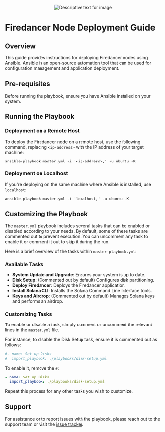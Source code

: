<p align="center">
  <img src="https://miro.medium.com/v2/resize:fit:4800/format:webp/1*yYAypHYu_kEGbc-BreWzkw.png" alt="Descriptive text for image">
</p>

# Firedancer Node Deployment Guide

## Overview
This guide provides instructions for deploying Firedancer nodes using Ansible. Ansible is an open-source automation tool that can be used for configuration management and application deployment.

## Pre-requisites
Before running the playbook, ensure you have Ansible installed on your system.

## Running the Playbook

### Deployment on a Remote Host
To deploy the Firedancer node on a remote host, use the following command, replacing `<ip-address>` with the IP address of your target machine:

```shell
ansible-playbook master.yml -i '<ip-address>,' -u ubuntu -K
```

### Deployment on Localhost
If you're deploying on the same machine where Ansible is installed, use `localhost`:

```shell
ansible-playbook master.yml -i 'localhost,' -u ubuntu -K
```

## Customizing the Playbook

The `master.yml` playbook includes several tasks that can be enabled or disabled according to your needs. By default, some of these tasks are commented out to prevent execution. You can uncomment any task to enable it or comment it out to skip it during the run.

Here is a brief overview of the tasks within `master-playbook.yml`:

### Available Tasks

- **System Update and Upgrade**: Ensures your system is up to date.
- **Disk Setup**: (Commented out by default) Configures disk partitioning.
- **Deploy Firedancer**: Deploys the Firedancer application.
- **Install Solana CLI**: Installs the Solana Command Line Interface tools.
- **Keys and Airdrop**: (Commented out by default) Manages Solana keys and performs an airdrop.

### Customizing Tasks
To enable or disable a task, simply comment or uncomment the relevant lines in the `master.yml` file.

For instance, to disable the Disk Setup task, ensure it is commented out as follows:

```yaml
#- name: Set up Disks
#  import_playbook: ./playbooks/disk-setup.yml
```

To enable it, remove the `#`:

```yaml
- name: Set up Disks
  import_playbook: ./playbooks/disk-setup.yml
```

Repeat this process for any other tasks you wish to customize.

## Support
For assistance or to report issues with the playbook, please reach out to the support team or visit the [issue tracker](#).
